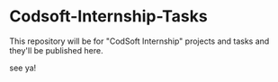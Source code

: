 # Codsoft-Internship-Tasks
This repository will be for "CodSoft Internship" projects and tasks and they'll be published here.

see ya!
